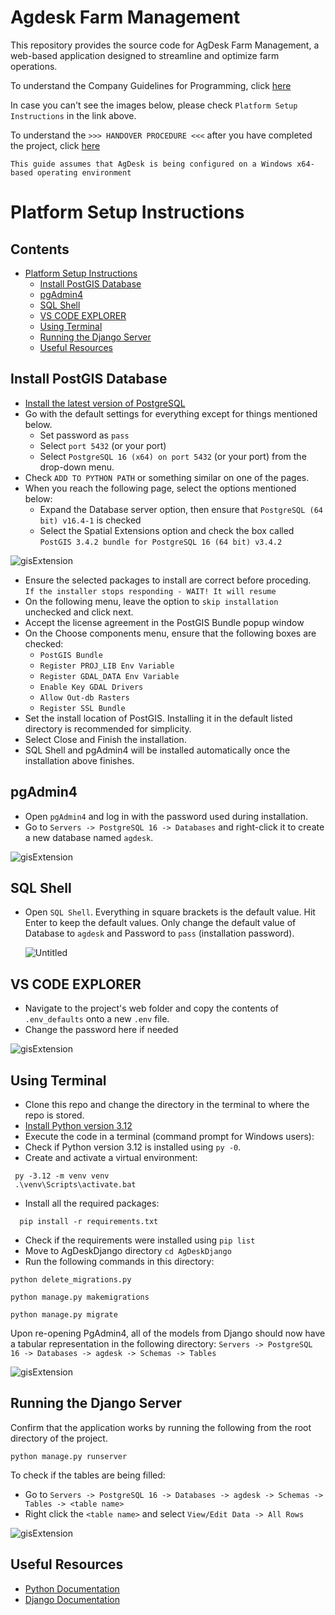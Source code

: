 # Agdesk Farm Management

This repository provides the source code for AgDesk Farm Management, a web-based application designed to streamline and optimize farm operations.

To understand the Company Guidelines for Programming, click [here][Guidelines]

In case you can't see the images below, please check `Platform Setup Instructions` in the link above.

To understand the `>>> HANDOVER PROCEDURE <<<` after you have completed the project, click [here][Handover]

[PostgreSQL]: https://www.postgresql.org/download/
[Python]: https://www.python.org/ftp/python/3.12.0/python-3.12.0-amd64.exe
[PythonCode]: https://www.w3schools.com/python/
[Django]: https://docs.djangoproject.com/en/5.1/
[Guidelines]: https://drive.google.com/drive/folders/1zdl1Sj5JfqQgwdTPyQeEQtGngYgkfSun?usp=drive_link
[Handover]: https://docs.google.com/document/d/142Xxy49TYRiAM4_kFgRA8mMrsKG7QG4WGfKpyBQtrdE/edit?usp=sharing

`This guide assumes that AgDesk is being configured on a Windows x64-based operating environment`

# Platform Setup Instructions

## Contents

- [Platform Setup Instructions](#platform-setup-instructions)
  - [Install PostGIS Database](#install-postgis-database)
  - [pgAdmin4](#pgadmin4)
  - [SQL Shell](#sql-shell)
  - [VS CODE EXPLORER](#vs-code-explorer)
  - [Using Terminal](#using-terminal)
  - [Running the Django Server](#running-the-django-server)
  - [Useful Resources](#useful-resources)

## Install PostGIS Database

- [Install the latest version of PostgreSQL][PostgreSQL]
- Go with the default settings for everything except for things mentioned below.
  - Set password as `pass`
  - Select `port 5432` (or your port)
  - Select `PostgreSQL 16 (x64) on port 5432` (or your port) from the drop-down menu.
- Check `ADD TO PYTHON PATH` or something similar on one of the pages.
- When you reach the following page, select the options mentioned below:
  - Expand the Database server option, then ensure that `PostgreSQL (64 bit) v16.4-1` is checked
  - Select the Spatial Extensions option and check the box called `PostGIS 3.4.2 bundle for PostgreSQL 16 (64 bit) v3.4.2`

![gisExtension](https://i.imgur.com/wnGnOgX.jpg)

- Ensure the selected packages to install are correct before proceding.  
 `If the installer stops responding - WAIT! It will resume`
- On the following menu, leave the option to `skip installation` unchecked and click next.
- Accept the license agreement in the PostGIS Bundle popup window
- On the Choose components menu, ensure that the following boxes are checked:
  - `PostGIS Bundle`
  - `Register PROJ_LIB Env Variable`
  - `Register GDAL_DATA Env Variable`
  - `Enable Key GDAL Drivers`
  - `Allow Out-db Rasters`
  - `Register SSL Bundle`
- Set the install location of PostGIS. Installing it in the default listed directory is recommended for simplicity.
- Select Close and Finish the installation.
- SQL Shell and pgAdmin4 will be installed automatically once the installation above finishes.

## pgAdmin4

- Open `pgAdmin4` and log in with the password used during installation.
- Go to `Servers -> PostgreSQL 16 -> Databases` and right-click it to create a new database named `agdesk`.

![gisExtension](https://i.imgur.com/2D9ybmN.png)

## SQL Shell

- Open `SQL Shell`. Everything in square brackets is the default value. Hit Enter to keep the default values. Only change the default value of Database to `agdesk` and Password to `pass` (installation password).

  ![Untitled](https://i.imgur.com/6RX5kzO.png)

## VS CODE EXPLORER

- Navigate to the project's web folder and copy the contents of `.env_defaults` onto a new `.env` file.
- Change the password here if needed

![gisExtension](https://i.imgur.com/SglJuCT.png)

## Using Terminal

- Clone this repo and change the directory in the terminal to where the repo is stored.
- [Install Python version 3.12][Python]
- Execute the code in a terminal (command prompt for Windows users):
- Check if Python version 3.12 is installed using `py -0`.
- Create and activate a virtual environment:

 ```shell
  py -3.12 -m venv venv
  .\venv\Scripts\activate.bat
```

- Install all the required packages:

```shell
  pip install -r requirements.txt
```

- Check if the requirements were installed using `pip list`
- Move to AgDeskDjango directory `cd AgDeskDjango`
- Run the following commands in this directory:

```shell
python delete_migrations.py
```

```shell
python manage.py makemigrations
```

```shell
python manage.py migrate
```

Upon re-opening PgAdmin4, all of the models from Django should now have a tabular representation in the following directory: `Servers -> PostgreSQL 16 -> Databases -> agdesk -> Schemas -> Tables`

![gisExtension](https://i.imgur.com/5kUDsQ2.png)

## Running the Django Server

Confirm that the application works by running the following from the root directory of the project.

```shell
python manage.py runserver
```

To check if the tables are being filled:
- Go to `Servers -> PostgreSQL 16 -> Databases -> agdesk -> Schemas -> Tables -> <table name>`
- Right click the `<table name>` and select `View/Edit Data -> All Rows`

![gisExtension](https://i.imgur.com/4927Eee.png)

## Useful Resources

- [Python Documentation][PythonCode]
- [Django Documentation][Django]
